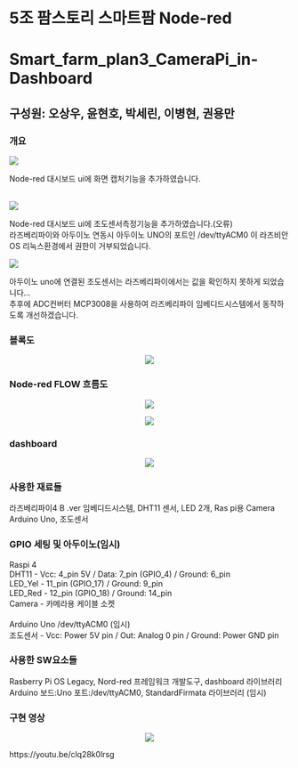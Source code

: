 # 5조 팜스토리 스마트팜 Node-red
# Smart_farm_plan3_CameraPi_in-Dashboard
## 구성원: 오상우, 윤현호, 박세린, 이병현, 권용만

### 개요
<p>
<img src="https://github.com/farmstory5/Smart_farm_plan2_Node-red_dashboard/assets/130550405/610cb3b4-8e1d-4591-8b4d-9f1889a98376">
</p>
Node-red 대시보드 ui에 화면 캡처기능을 추가하였습니다.
<br/><br/>
<p>
<img src="https://github.com/farmstory5/Smart_farm_plan2_Node-red_dashboard/assets/130550405/4a7953f9-9a6f-44f1-96bf-2a42aca8bb24">
</p>
Node-red 대시보드 ui에 조도센서측정기능을 추가하였습니다.(오류)<br/>
라즈베리파이와 아두이노 연동시 아두이노 UNO의 포트인 /dev/ttyACM0 이 라즈비안OS 리눅스환경에서 권한이 거부되었습니다.<br/>
<p>
<img src="https://github.com/farmstory5/Smart_farm_plan2_Node-red_dashboard/assets/130550405/7657eb8a-e982-4374-927c-49e9fcd162f4">
</p>
아두이노 uno에 연결된 조도센서는 라즈베리파이에서는 값을 확인하지 못하게 되었습니다...<br/>
추후에 ADC컨버터 MCP3008을 사용하여 라즈베리파이 임베디드시스템에서 동작하도록 개선하겠습니다. <br/>

### 블록도
<p align="center">
<img src="https://github.com/farmstory5/Smart_farm_plan2_Node-red_dashboard/assets/130550405/41e9c8b8-eeb3-45cc-9340-8c62cedcd87c">
</p>

### Node-red FLOW 흐름도
<p align="center">
<img src="https://github.com/farmstory5/Smart_farm_plan2_Node-red_dashboard/assets/130550405/75ecb881-5f4d-4816-a327-afd1a332254f">
</p>
<p align="center">
<img src="https://github.com/farmstory5/Smart_farm_plan2_Node-red_dashboard/assets/130550405/55c67a21-f192-4821-8f4d-518eb02c1138">
</p>

### dashboard
<p align="center">
<img src="https://github.com/farmstory5/Smart_farm_plan2_Node-red_dashboard/assets/130550405/054453b0-7f45-44f0-be30-a252d549e84c">
</p>

### 사용한 재료들
라즈베리파이4 B .ver 임베디드시스템, DHT11 센서, LED 2개, Ras pi용 Camera<br/>
Arduino Uno, 조도센서

### GPIO 세팅 및 아두이노(임시)
Raspi 4<br/>
DHT11 - Vcc: 4_pin 5V / Data: 7_pin (GPIO_4) / Ground: 6_pin<br/>
LED_Yel - 11_pin (GPIO_17) / Ground: 9_pin<br/>
LED_Red - 12_pin (GPIO_18) / Ground: 14_pin<br/>
Camera - 카메라용 케이블 소켓<br/>
<br/>
Arduino Uno /dev/ttyACM0 (임시)<br/>
조도센서 - Vcc: Power 5V pin / Out: Analog 0 pin / Ground: Power GND pin
<br/>

### 사용한 SW요소들
Rasberry Pi OS Legacy, Nord-red 프레임워크 개발도구, dashboard 라이브러리<br/>
Arduino 보드:Uno 포트:/dev/ttyACM0, StandardFirmata 라이브러리 (임시)
<br/>

### 구현 영상
<p align="center">
<img src="https://github.com/farmstory5/Smart_farm_plan2_Node-red_dashboard/assets/130550405/91432796-efce-4379-813d-2c7d676ca6e5">
</p>
https://youtu.be/clq28k0lrsg

